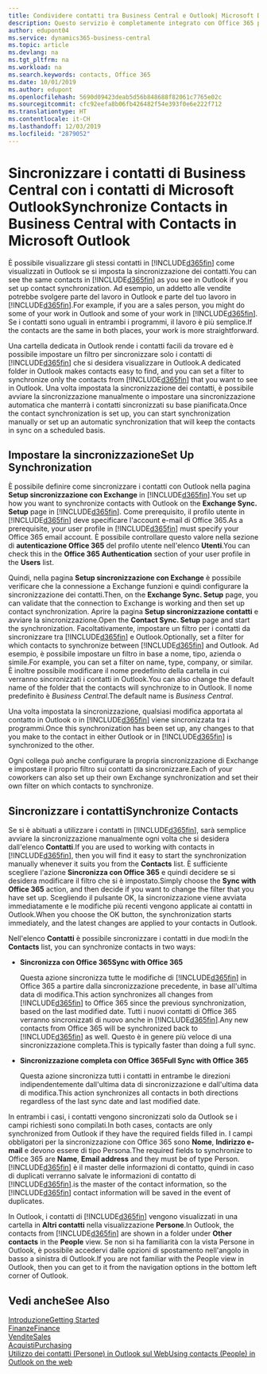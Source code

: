 ```yaml
---
title: Condividere contatti tra Business Central e Outlook| Microsoft Docs
description: Questo servizio è completamente integrato con Office 365 pertanto è possibile condividere i contatti tra Outlook e Business Central.
author: edupont04
ms.service: dynamics365-business-central
ms.topic: article
ms.devlang: na
ms.tgt_pltfrm: na
ms.workload: na
ms.search.keywords: contacts, Office 365
ms.date: 10/01/2019
ms.author: edupont
ms.openlocfilehash: 5690d09423deab5d56b848688f82061c7765e02c
ms.sourcegitcommit: cfc92eefa8b06fb426482f54e393f0e6e222f712
ms.translationtype: HT
ms.contentlocale: it-CH
ms.lasthandoff: 12/03/2019
ms.locfileid: "2879052"
---
```

# <a name="synchronize-contacts-in-business-central-with-contacts-in-microsoft-outlook"></a><span data-ttu-id="bee89-103">Sincronizzare i contatti di Business Central con i contatti di Microsoft Outlook</span><span class="sxs-lookup"><span data-stu-id="bee89-103">Synchronize Contacts in Business Central with Contacts in Microsoft Outlook</span></span>
<span data-ttu-id="bee89-104">È possibile visualizzare gli stessi contatti in [!INCLUDE[d365fin](includes/d365fin_md.md)] come visualizzati in Outlook se si imposta la sincronizzazione dei contatti.</span><span class="sxs-lookup"><span data-stu-id="bee89-104">You can see the same contacts in [!INCLUDE[d365fin](includes/d365fin_md.md)] as you see in Outlook if you set up contact synchronization.</span></span> <span data-ttu-id="bee89-105">Ad esempio, un addetto alle vendite potrebbe svolgere parte del lavoro in Outlook e parte del tuo lavoro in [!INCLUDE[d365fin](includes/d365fin_md.md)].</span><span class="sxs-lookup"><span data-stu-id="bee89-105">For example, if you are a sales person, you might do some of your work in Outlook and some of your work in [!INCLUDE[d365fin](includes/d365fin_md.md)].</span></span> <span data-ttu-id="bee89-106">Se i contatti sono uguali in entrambi i programmi, il lavoro è più semplice.</span><span class="sxs-lookup"><span data-stu-id="bee89-106">If the contacts are the same in both places, your work is more straightforward.</span></span>  

<span data-ttu-id="bee89-107">Una cartella dedicata in Outlook rende i contatti facili da trovare ed è possibile impostare un filtro per sincronizzare solo i contatti di [!INCLUDE[d365fin](includes/d365fin_md.md)] che si desidera visualizzare in Outlook.</span><span class="sxs-lookup"><span data-stu-id="bee89-107">A dedicated folder in Outlook makes contacts easy to find, and you can set a filter to synchronize only the contacts from [!INCLUDE[d365fin](includes/d365fin_md.md)] that you want to see in Outlook.</span></span> <span data-ttu-id="bee89-108">Una volta impostata la sincronizzazione dei contatti, è possibile avviare la sincronizzazione manualmente o impostare una sincronizzazione automatica che manterrà i contatti sincronizzati su base pianificata.</span><span class="sxs-lookup"><span data-stu-id="bee89-108">Once the contact synchronization is set up, you can start synchronization manually or set up an automatic synchronization that will keep the contacts in sync on a scheduled basis.</span></span>  

## <a name="set-up-synchronization"></a><span data-ttu-id="bee89-109">Impostare la sincronizzazione</span><span class="sxs-lookup"><span data-stu-id="bee89-109">Set Up Synchronization</span></span>
<span data-ttu-id="bee89-110">È possibile definire come sincronizzare i contatti con Outlook nella pagina **Setup sincronizzazione con Exchange** in [!INCLUDE[d365fin](includes/d365fin_md.md)].</span><span class="sxs-lookup"><span data-stu-id="bee89-110">You set up how you want to synchronize contacts with Outlook on the **Exchange Sync. Setup** page in [!INCLUDE[d365fin](includes/d365fin_md.md)].</span></span> <span data-ttu-id="bee89-111">Come prerequisito, il profilo utente in [!INCLUDE[d365fin](includes/d365fin_md.md)] deve specificare l'account e-mail di Office 365.</span><span class="sxs-lookup"><span data-stu-id="bee89-111">As a prerequisite, your user profile in [!INCLUDE[d365fin](includes/d365fin_md.md)] must specify your Office 365 email account.</span></span> <span data-ttu-id="bee89-112">È possibile controllare questo valore nella sezione di **autenticazione Office 365** del profilo utente nell'elenco **Utenti**.</span><span class="sxs-lookup"><span data-stu-id="bee89-112">You can check this in the **Office 365 Authentication** section of your user profile in the **Users** list.</span></span>  

<span data-ttu-id="bee89-113">Quindi, nella pagina **Setup sincronizzazione con Exchange** è possibile verificare che la connessione a Exchange funzioni e quindi configurare la sincronizzazione dei contatti.</span><span class="sxs-lookup"><span data-stu-id="bee89-113">Then, on the **Exchange Sync. Setup** page, you can validate that the connection to Exchange is working and then set up contact synchronization.</span></span> <span data-ttu-id="bee89-114">Aprire la pagina **Setup sincronizzazione contatti** e avviare la sincronizzazione.</span><span class="sxs-lookup"><span data-stu-id="bee89-114">Open the **Contact Sync. Setup** page and start the synchronization.</span></span> <span data-ttu-id="bee89-115">Facoltativamente, impostare un filtro per i contatti da sincronizzare tra [!INCLUDE[d365fin](includes/d365fin_md.md)] e Outlook.</span><span class="sxs-lookup"><span data-stu-id="bee89-115">Optionally, set a filter for which contacts to synchronize between [!INCLUDE[d365fin](includes/d365fin_md.md)] and Outlook.</span></span> <span data-ttu-id="bee89-116">Ad esempio, è possibile impostare un filtro in base a nome, tipo, azienda o simile.</span><span class="sxs-lookup"><span data-stu-id="bee89-116">For example, you can set a filter on name, type, company, or similar.</span></span> <span data-ttu-id="bee89-117">È inoltre possibile modificare il nome predefinito della cartella in cui verranno sincronizzati i contatti in Outlook.</span><span class="sxs-lookup"><span data-stu-id="bee89-117">You can also change the default name of the folder that the contacts will synchronize to in Outlook.</span></span> <span data-ttu-id="bee89-118">Il nome predefinito è *Business Central*.</span><span class="sxs-lookup"><span data-stu-id="bee89-118">The default name is *Business Central*.</span></span>  

<span data-ttu-id="bee89-119">Una volta impostata la sincronizzazione, qualsiasi modifica apportata al contatto in Outlook o in [!INCLUDE[d365fin](includes/d365fin_md.md)] viene sincronizzata tra i programmi.</span><span class="sxs-lookup"><span data-stu-id="bee89-119">Once this synchronization has been set up, any changes to that you make to the contact in either Outlook or in [!INCLUDE[d365fin](includes/d365fin_md.md)] is synchronized to the other.</span></span>  

<span data-ttu-id="bee89-120">Ogni collega può anche configurare la propria sincronizzazione di Exchange e impostare il proprio filtro sui contatti da sincronizzare.</span><span class="sxs-lookup"><span data-stu-id="bee89-120">Each of your coworkers can also set up their own Exchange synchronization and set their own filter on which contacts to synchronize.</span></span>  

## <a name="synchronize-contacts"></a><span data-ttu-id="bee89-121">Sincronizzare i contatti</span><span class="sxs-lookup"><span data-stu-id="bee89-121">Synchronize Contacts</span></span>
<span data-ttu-id="bee89-122">Se si è abituati a utilizzare i contatti in [!INCLUDE[d365fin](includes/d365fin_md.md)], sarà semplice avviare la sincronizzazione manualmente ogni volta che si desidera dall'elenco **Contatti**.</span><span class="sxs-lookup"><span data-stu-id="bee89-122">If you are used to working with contacts in [!INCLUDE[d365fin](includes/d365fin_md.md)], then you will find it easy to start the synchronization manually whenever it suits you from the **Contacts** list.</span></span> <span data-ttu-id="bee89-123">È sufficiente scegliere l'azione **Sincronizza con Office 365** e quindi decidere se si desidera modificare il filtro che si è impostato.</span><span class="sxs-lookup"><span data-stu-id="bee89-123">Simply choose the **Sync with Office 365** action, and then decide if you want to change the filter that you have set up.</span></span> <span data-ttu-id="bee89-124">Scegliendo il pulsante OK, la sincronizzazione viene avviata immediatamente e le modifiche più recenti vengono applicate ai contatti in Outlook.</span><span class="sxs-lookup"><span data-stu-id="bee89-124">When you choose the OK button, the synchronization starts immediately, and the latest changes are applied to your contacts in Outlook.</span></span>  

<span data-ttu-id="bee89-125">Nell'elenco **Contatti** è possibile sincronizzare i contatti in due modi:</span><span class="sxs-lookup"><span data-stu-id="bee89-125">In the **Contacts** list, you can synchronize contacts in two ways:</span></span>

* <span data-ttu-id="bee89-126">**Sincronizza con Office 365**</span><span class="sxs-lookup"><span data-stu-id="bee89-126">**Sync with Office 365**</span></span>

  <span data-ttu-id="bee89-127">Questa azione sincronizza tutte le modifiche di [!INCLUDE[d365fin](includes/d365fin_md.md)] in Office 365 a partire dalla sincronizzazione precedente, in base all'ultima data di modifica.</span><span class="sxs-lookup"><span data-stu-id="bee89-127">This action synchronizes all changes from [!INCLUDE[d365fin](includes/d365fin_md.md)] to Office 365 since the previous synchronization, based on the last modified date.</span></span> <span data-ttu-id="bee89-128">Tutti i nuovi contatti di Office 365 verranno sincronizzati di nuovo anche in [!INCLUDE[d365fin](includes/d365fin_md.md)].</span><span class="sxs-lookup"><span data-stu-id="bee89-128">Any new contacts from Office 365 will be synchronized back to [!INCLUDE[d365fin](includes/d365fin_md.md)] as well.</span></span> <span data-ttu-id="bee89-129">Questo è in genere più veloce di una sincronizzazione completa.</span><span class="sxs-lookup"><span data-stu-id="bee89-129">This is typically faster than doing a full sync.</span></span>  

* <span data-ttu-id="bee89-130">**Sincronizzazione completa con Office 365**</span><span class="sxs-lookup"><span data-stu-id="bee89-130">**Full Sync with Office 365**</span></span>

  <span data-ttu-id="bee89-131">Questa azione sincronizza tutti i contatti in entrambe le direzioni indipendentemente dall'ultima data di sincronizzazione e dall'ultima data di modifica.</span><span class="sxs-lookup"><span data-stu-id="bee89-131">This action synchronizes all contacts in both directions regardless of the last sync date and last modified date.</span></span>  

<span data-ttu-id="bee89-132">In entrambi i casi, i contatti vengono sincronizzati solo da Outlook se i campi richiesti sono compilati.</span><span class="sxs-lookup"><span data-stu-id="bee89-132">In both cases, contacts are only synchronized from Outlook if they have the required fields filled in.</span></span> <span data-ttu-id="bee89-133">I campi obbligatori per la sincronizzazione con Office 365 sono **Nome**, **Indirizzo e-mail** e devono essere di tipo Persona.</span><span class="sxs-lookup"><span data-stu-id="bee89-133">The required fields to synchronize to Office 365 are **Name**, **Email address** and they must be of type Person.</span></span> [!INCLUDE[d365fin](includes/d365fin_md.md)] <span data-ttu-id="bee89-134">è il master delle informazioni di contatto, quindi in caso di duplicati verranno salvate le informazioni di contatto di [!INCLUDE[d365fin](includes/d365fin_md.md)].</span><span class="sxs-lookup"><span data-stu-id="bee89-134">is the master of the contact information, so the [!INCLUDE[d365fin](includes/d365fin_md.md)] contact information will be saved in the event of duplicates.</span></span>  

<span data-ttu-id="bee89-135">In Outlook, i contatti di [!INCLUDE[d365fin](includes/d365fin_md.md)] vengono visualizzati in una cartella in **Altri contatti** nella visualizzazione **Persone**.</span><span class="sxs-lookup"><span data-stu-id="bee89-135">In Outlook, the contacts from [!INCLUDE[d365fin](includes/d365fin_md.md)] are shown in a folder under **Other contacts** in the **People**  view.</span></span> <span data-ttu-id="bee89-136">Se non si ha familiarità con la vista Persone in Outlook, è possibile accedervi dalle opzioni di spostamento nell'angolo in basso a sinistra di Outlook.</span><span class="sxs-lookup"><span data-stu-id="bee89-136">If you are not familiar with the People view in Outlook, then you can get to it from the navigation options in the bottom left corner of Outlook.</span></span>  

## <a name="see-also"></a><span data-ttu-id="bee89-137">Vedi anche</span><span class="sxs-lookup"><span data-stu-id="bee89-137">See Also</span></span>
[<span data-ttu-id="bee89-138">Introduzione</span><span class="sxs-lookup"><span data-stu-id="bee89-138">Getting Started</span></span>](product-get-started.md)  
[<span data-ttu-id="bee89-139">Finanze</span><span class="sxs-lookup"><span data-stu-id="bee89-139">Finance</span></span>](finance.md)  
[<span data-ttu-id="bee89-140">Vendite</span><span class="sxs-lookup"><span data-stu-id="bee89-140">Sales</span></span>](sales-manage-sales.md)  
[<span data-ttu-id="bee89-141">Acquisti</span><span class="sxs-lookup"><span data-stu-id="bee89-141">Purchasing</span></span>](purchasing-manage-purchasing.md)  
[<span data-ttu-id="bee89-142">Utilizzo dei contatti (Persone) in Outlook sul Web</span><span class="sxs-lookup"><span data-stu-id="bee89-142">Using contacts (People) in Outlook on the web</span></span>](https://support.office.com/article/Using-contacts-People-in-Outlook-on-the-web-1e3438c7-26b2-420c-87de-3cea9d31b5cb?appver=OWB150)  
